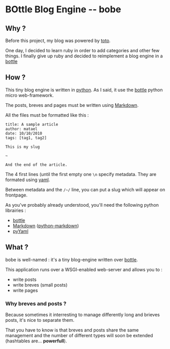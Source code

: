 # BOttle Blog Engine -- bobe

## Why ?

Before this project, my blog was powered by [toto][].

One day, I decided to learn ruby in order to add categories and other few things.
I finally give up ruby and decided to reimplement a blog engine in a [bottle][]

[toto]: http://cloudhead.io/toto
[bottle]: http://bottlepy.org

## How ?

This tiny blog engine is written in [python][].
As I said, it use the [bottle][] python micro web-framework.

The posts, breves and pages must be written using [Markdown][].

All the files must be formatted like this :

    title: A sample article
    author: matael
    date: 10/10/2010
    tags: [tag1, tag2]

    This is my slug

    ~

    And the end of the article.

The 4 first lines (until the first empty one `\n` specify metadata.
They are formated using [yaml][]. 

Between metadata and the `/~/` line, you can put a slug which will appear on frontpage.

As you've probably already understood, you'll need the following python librairies :

- [bottle][]
- [Markdown][] ([python-markdown][])
- [pyYaml][]

[python-markdown]: http://www.freewisdom.org/projects/python-markdown
[python]: http://python.org
[Markdown]: http://daringfireball.net/projects/markdown
[yaml]:http://www.yaml.org
[pyYaml]: http://pyyaml.org

## What ?

bobe is well-named : it's a tiny blog-engine written over [bottle][].

This application runs over a WSGI-enabled web-server and allows you to :

- write posts
- write breves (small posts)
- write pages

### Why breves and posts ?

Because sometimes it interresting to manage differently long and brieves posts, it's nice to separate them.

That you have to know is that breves and posts share the same management and the number of different types will soon be extended (hashtables are... __powerfull__).


